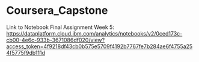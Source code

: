 
# Coursera_Capstone

Link to Notebook Final Assignment Week 5:
https://dataplatform.cloud.ibm.com/analytics/notebooks/v2/0ced173c-cb00-4e6c-933b-3671086df020/view?access_token=4f9218df43cb0b575e5709f4192b7767fe7b284ae6f4755a254f5775f9db111d
